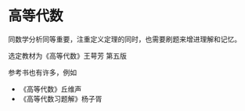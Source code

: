 # 高等代数
同数学分析同等重要，注重定义定理的同时，也需要刷题来增进理解和记忆。

选定教材为《高等代数》王萼芳 第五版

参考书也有许多，例如

- 《高等代数》丘维声
- 《高等代数习题解》杨子胥

